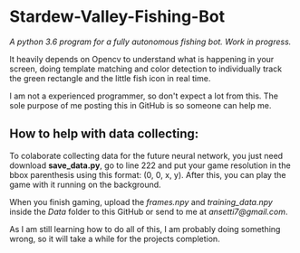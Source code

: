 # Stardew-Valley-Fishing-Bot
*A python 3.6 program for a fully autonomous fishing bot. Work in progress.*

It heavily depends on Opencv to understand what is happening in your screen, doing template matching and color detection to individually track the green rectangle and the little fish icon in real time.

I am not a experienced programmer, so don't expect a lot from this. The sole purpose of me posting this in GitHub is so someone can help me.

## How to help with data collecting:

To colaborate collecting data for the future neural network, you just need download **save_data.py**, go to line 222 and put your game resolution in the bbox parenthesis using this format: (0, 0, x, y). After this, you can play the game with it running on the background. 

When you finish gaming, upload the _frames.npy_ and _training_data.npy_ inside the _Data_ folder to this GitHub or send to me at _ansetti7@gmail.com_. 

As I am still learning how to do all of this, I am probably doing something wrong, so it will take a while for the projects completion.
